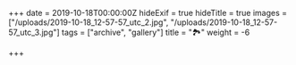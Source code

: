 +++
date = 2019-10-18T00:00:00Z
hideExif = true
hideTitle = true
images = ["/uploads/2019-10-18_12-57-57_utc_2.jpg", "/uploads/2019-10-18_12-57-57_utc_3.jpg"]
tags = ["archive", "gallery"]
title = "🏞️"
weight = -6

+++
